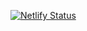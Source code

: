 [![Netlify Status](https://api.netlify.com/api/v1/badges/cd652266-bf44-48b3-929f-b09a258f1d6c/deploy-status)](https://app.netlify.com/sites/quiz-interativo-conhecimentosgerais/deploys)
